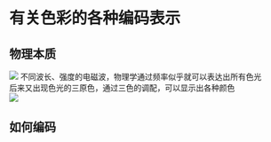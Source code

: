 # 有关色彩的各种编码表示
## 物理本质
![](https://pic2.zhimg.com/80/v2-ffc7b8c0c6eb906a15ec46b4cb676fb2_hd.jpg)
不同波长、强度的电磁波，物理学通过频率似乎就可以表达出所有色光  
后来又出现色光的三原色，通过三色的调配，可以显示出各种颜色  
![](https://pic3.zhimg.com/80/v2-868c4332b317a6c1d83f13392af03c48_hd.jpg)
## 如何编码

